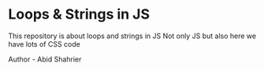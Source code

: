 # Loops & Strings in JS
This repository is about loops and strings in JS
Not only JS but also here we have lots of CSS code

Author - Abid Shahrier